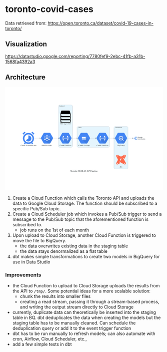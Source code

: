 # toronto-covid-cases

Data retrieved from: https://open.toronto.ca/dataset/covid-19-cases-in-toronto/

## Visualization

https://datastudio.google.com/reporting/7780fef9-2ebc-41fb-a31b-1568fa4392a3

## Architecture

![diagram](docs/pipeline_diagram.png)

1. Create a Cloud Function which calls the Toronto API and uploads the data to Google Cloud Storage. The function should be subscribed to a specific Pub/Sub topic.
2. Create a Cloud Scheduler job which invokes a Pub/Sub trigger to send a message to the Pub/Sub topic that the aforementioned function is subscribed to.
    - job runs on the 1st of each month
3. Upon upload to Cloud Storage, another Cloud Function is triggered to move the file to BigQuery.
    - the data overwrites existing data in the staging table 
    - the data stays denormalized as a flat table
4. dbt makes simple transformations to create two models in BigQuery for use in Data Studio

### Improvements
- the Cloud Function to upload to Cloud Storage uploads the results from the API to `/tmp/`. Some potential ideas for a more scalable solution:
    - chunk the results into smaller files
    - creating a read stream, passing it through a stream-based process, and writing the output stream directly to Cloud Storage
- currently, duplicate data can theoretically be inserted into the staging table in BQ. dbt deduplicates the data when creating the models but the staging table has to be manually cleaned. Can schedule the deduplication query or add it to the event trigger function
- dbt has to be run manually to refresh models; can also automate with cron, Airflow, Cloud Scheduler, etc.,
- add a few simple tests in dbt
